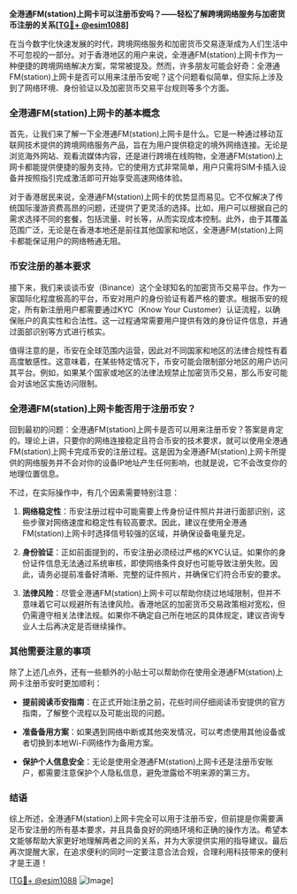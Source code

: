 **全港通FM(station)上网卡可以注册币安吗？——轻松了解跨境网络服务与加密货币注册的关系[[TG💪+ @esim1088](https://t.me/s/esim1088)]**

在当今数字化快速发展的时代，跨境网络服务和加密货币交易逐渐成为人们生活中不可忽视的一部分。对于香港地区的用户来说，全港通FM(station)上网卡作为一种便捷的跨境网络解决方案，常常被提及。然而，许多朋友可能会好奇：全港通FM(station)上网卡是否可以用来注册币安呢？这个问题看似简单，但实际上涉及到了网络环境、身份验证以及加密货币交易平台规则等多个方面。

### 全港通FM(station)上网卡的基本概念

首先，让我们来了解一下全港通FM(station)上网卡是什么。它是一种通过移动互联网技术提供的跨境网络服务产品，旨在为用户提供稳定的境外网络连接。无论是浏览海外网站、观看流媒体内容，还是进行跨境在线购物，全港通FM(station)上网卡都能提供便捷的服务支持。它的使用方式非常简单，用户只需将SIM卡插入设备并按照指引完成激活即可开始享受高速网络体验。

对于香港居民来说，全港通FM(station)上网卡的优势显而易见。它不仅解决了传统国际漫游资费高昂的问题，还提供了更灵活的选择。比如，用户可以根据自己的需求选择不同的套餐，包括流量、时长等，从而实现成本控制。此外，由于其覆盖范围广泛，无论是在香港本地还是前往其他国家和地区，全港通FM(station)上网卡都能保证用户的网络畅通无阻。

### 币安注册的基本要求

接下来，我们来谈谈币安（Binance）这个全球知名的加密货币交易平台。作为一家国际化程度极高的平台，币安对用户的身份验证有着严格的要求。根据币安的规定，所有新注册用户都需要通过KYC（Know Your Customer）认证流程，以确保账户的真实性和合法性。这一过程通常需要用户提供有效的身份证件信息，并通过面部识别等方式进行核实。

值得注意的是，币安在全球范围内运营，因此对不同国家和地区的法律合规性有着高度敏感性。这意味着，在某些特定情况下，币安可能会限制部分地区的用户访问其平台。例如，如果某个国家或地区的法律法规禁止加密货币交易，那么币安可能会对该地区实施访问限制。

### 全港通FM(station)上网卡能否用于注册币安？

回到最初的问题：全港通FM(station)上网卡是否可以用来注册币安？答案是肯定的。理论上讲，只要你的网络连接稳定且符合币安的技术要求，就可以使用全港通FM(station)上网卡完成币安的注册过程。这是因为全港通FM(station)上网卡所提供的网络服务并不会对你的设备IP地址产生任何影响，也就是说，它不会改变你的地理位置信息。

不过，在实际操作中，有几个因素需要特别注意：

1. **网络稳定性**：币安注册过程中可能需要上传身份证件照片并进行面部识别，这些步骤对网络速度和稳定性有较高要求。因此，建议在使用全港通FM(station)上网卡时选择信号较强的区域，并确保设备电量充足。
   
2. **身份验证**：正如前面提到的，币安注册必须经过严格的KYC认证。如果你的身份证件信息无法通过系统审核，即使网络条件良好也可能导致注册失败。因此，请务必提前准备好清晰、完整的证件照片，并确保它们符合币安的要求。

3. **法律风险**：尽管全港通FM(station)上网卡可以帮助你绕过地域限制，但并不意味着它可以规避所有法律风险。香港地区的加密货币交易政策相对宽松，但仍需遵守相关法律法规。如果你不确定自己所在地区的具体规定，建议咨询专业人士后再决定是否继续操作。

### 其他需要注意的事项

除了上述几点外，还有一些额外的小贴士可以帮助你在使用全港通FM(station)上网卡注册币安时更加顺利：

- **提前阅读币安指南**：在正式开始注册之前，花些时间仔细阅读币安提供的官方指南，了解整个流程以及可能出现的问题。
  
- **准备备用方案**：如果遇到网络中断或其他突发情况，可以考虑使用其他设备或者切换到本地Wi-Fi网络作为备用方案。

- **保护个人信息安全**：无论是使用全港通FM(station)上网卡还是注册币安账户，都需要注意保护个人隐私信息，避免泄露给不明来源的第三方。

### 结语

综上所述，全港通FM(station)上网卡完全可以用于注册币安，但前提是你需要满足币安注册的所有基本要求，并且具备良好的网络环境和正确的操作方法。希望本文能够帮助大家更好地理解两者之间的关系，并为大家提供实用的指导建议。最后再次提醒大家，在追求便利的同时一定要注意合法合规，合理利用科技带来的便利才是王道！

[[TG💪+ @esim1088](https://t.me/s/esim1088) ![Image](https://i.postimg.cc/4NQfJmqS/Snipaste-2025-05-13-00-14-12.png)]